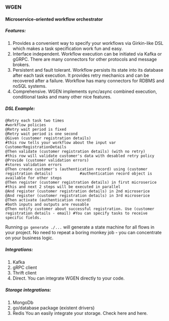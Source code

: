 ### WGEN
#### Microservice-oriented workflow orchestrator

##### Features:
1. Provides a convenient way to specify your workflows via Girkin-like DSL which makes a task specification work fun and easy.
2. Interface independent. Workflow execution can be initiated via Kafka or gGRPC. There are many connectors for other protocols and message brokers.
3. Persistent and fault tolerant. Workflow persists its state into its database after each task execution. It provides retry mechanics and can be recovered after a failure. Workflow has many connectors for RDBMS and noSQL systems.
4. Comprehensive. WGEN implements sync/async combined execution, conditional tasks and many other nice features.

##### DSL Example:
```
@Retry each task two times                                                                       #workflow policies
@Retry wait period is fixed
@Retry wait period is one second
@Given (customer registration details)                                                           #this row tells your workflow about the input var CustomerRegistrationDetails
@Then validate (customer registration details) (with no retry)                                   #this row will validate customer's data with desabled retry policy
@Provide (customer validation errors)                                                            #stores validation errors
@Then create customer's (authentication record) using (customer registration details)            #authentication record object is available for other steps
@Then register (customer registration details) in first microserice                              #this and next 2 steps will be executed in parallel
@And register (customer registration details) in 2nd microserice
@And register (customer registration details) in 3rd microserice
@Then activate (authentication record)                                                           #both inputs and outputs are reusable
@Then notify customer about successful registration. Use (customer registration details - email) #You can specify tasks to receive specific fields.
```

Running 
`` go generate ./...
`` will generate a state machine for all flows in your project. 
No need to repeat a boring monkey job - you can concentrate on your business logic.

##### Integrations:
1. Kafka
2. gRPC client
3. Thrift client
4. Direct. You can integrate WGEN directly to your code.

##### Storage integrations:
1. MongoDb
2. go/database package (existent drivers)
3. Redis
You an easily integrate your storage. Check here and here.